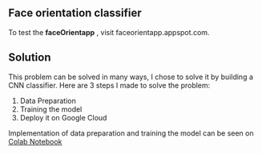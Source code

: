 ## Face orientation classifier

To test the **faceOrientapp** ,  visit faceorientapp.appspot.com.

## Solution
This problem can be solved in many ways, I chose to solve it by building a CNN classifier. 
Here are 3 steps I made to solve the problem:
 1. Data Preparation
 2. Training the model
 3. Deploy it on Google Cloud

Implementation of data preparation and training the model can be seen on  [Colab Notebook](https://colab.research.google.com/notebook#fileId=1xXgN0RhIVJFqPDfDARgWqK5ASdR41OQS&offline=true&sandboxMode=true) 
